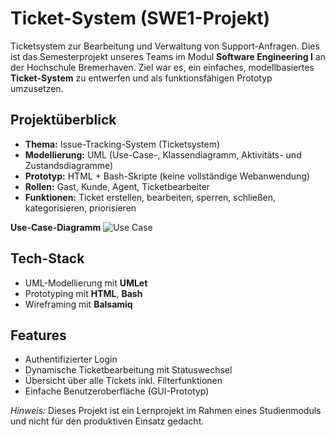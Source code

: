 #  Ticket-System (SWE1-Projekt)

Ticketsystem zur Bearbeitung und Verwaltung von Support-Anfragen.
Dies ist das Semesterprojekt unseres Teams im Modul **Software Engineering I** an der Hochschule Bremerhaven. Ziel war es, ein einfaches, modellbasiertes **Ticket-System** zu entwerfen und als funktionsfähigen Prototyp umzusetzen.

## Projektüberblick

- **Thema:** Issue-Tracking-System (Ticketsystem)
- **Modellierung:** UML (Use-Case-, Klassendiagramm, Aktivitäts- und Zustandsdiagramme)
- **Prototyp:** HTML + Bash-Skripte (keine vollständige Webanwendung)
- **Rollen:** Gast, Kunde, Agent, Ticketbearbeiter
- **Funktionen:** Ticket erstellen, bearbeiten, sperren, schließen, kategorisieren, priorisieren


**Use-Case-Diagramm**
![Use Case](diagramme/use-case.png)
 

## Tech-Stack

- UML-Modellierung mit **UMLet**
- Prototyping mit **HTML**, **Bash**
- Wireframing mit **Balsamiq**

## Features

- Authentifizierter Login
- Dynamische Ticketbearbeitung mit Statuswechsel
- Übersicht über alle Tickets inkl. Filterfunktionen
- Einfache Benutzeroberfläche (GUI-Prototyp)

*Hinweis:* Dieses Projekt ist ein Lernprojekt im Rahmen eines Studienmoduls und nicht für den produktiven Einsatz gedacht.

